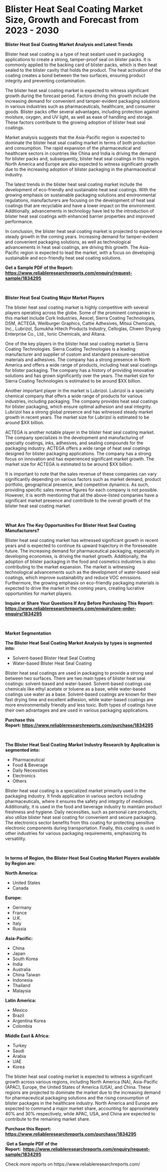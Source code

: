 <p><h1>Blister Heat Seal Coating Market Size, Growth and Forecast from 2023 - 2030</h1></p><p><strong>Blister Heat Seal Coating Market Analysis and Latest Trends</strong></p>
<p><p>Blister heat seal coating is a type of heat sealant used in packaging applications to create a strong, tamper-proof seal on blister packs. It is commonly applied to the backing card of blister packs, which is then heat sealed to the blister cavity that holds the product. The heat activation of the coating creates a bond between the two surfaces, ensuring product integrity and preventing contamination.</p><p>The blister heat seal coating market is expected to witness significant growth during the forecast period. Factors driving this growth include the increasing demand for convenient and tamper-evident packaging solutions in various industries such as pharmaceuticals, healthcare, and consumer goods. Blister packs offer several advantages, including protection against moisture, oxygen, and UV light, as well as ease of handling and storage. These factors contribute to the growing adoption of blister heat seal coatings.</p><p>Market analysis suggests that the Asia-Pacific region is expected to dominate the blister heat seal coating market in terms of both production and consumption. The rapid expansion of the pharmaceutical and healthcare sectors in countries like China and India is driving the demand for blister packs and, subsequently, blister heat seal coatings in this region. North America and Europe are also expected to witness significant growth due to the increasing adoption of blister packaging in the pharmaceutical industry.</p><p>The latest trends in the blister heat seal coating market include the development of eco-friendly and sustainable heat seal coatings. With the growing emphasis on sustainable packaging solutions and environmental regulations, manufacturers are focusing on the development of heat seal coatings that are recyclable and have a lower impact on the environment. Additionally, advancements in technology have led to the introduction of blister heat seal coatings with enhanced barrier properties and improved performance.</p><p>In conclusion, the blister heat seal coating market is projected to experience steady growth in the coming years. Increasing demand for tamper-evident and convenient packaging solutions, as well as technological advancements in heat seal coatings, are driving this growth. The Asia-Pacific region is expected to lead the market, with a focus on developing sustainable and eco-friendly heat seal coating solutions.</p></p>
<p><strong>Get a Sample PDF of the Report:&nbsp; <a href="https://www.reliableresearchreports.com/enquiry/request-sample/1834295">https://www.reliableresearchreports.com/enquiry/request-sample/1834295</a></strong></p>
<p>&nbsp;</p>
<p><strong>Blister Heat Seal Coating Major Market Players</strong></p>
<p><p>The blister heat seal coating market is highly competitive with several players operating across the globe. Some of the prominent companies in this market include Cork Industries, Aexcel, Sierra Coating Technologies, DSM, ACTEGA, Weilburger Graphics, Cattie Adhesives, Mitsui Chemicals, Inc., Lubrizol, Sumukha Hitech Products Industry, Celloglas, Chwen Shyang Enterprise Co., Ltd., Ionic Chemicals, and Altana.</p><p>One of the key players in the blister heat seal coating market is Sierra Coating Technologies. Sierra Coating Technologies is a leading manufacturer and supplier of custom and standard pressure-sensitive materials and adhesives. The company has a strong presence in North America and offers a wide range of products, including heat seal coatings for blister packaging. The company has a history of providing innovative solutions and has grown significantly over the years. The market size for Sierra Coating Technologies is estimated to be around $XX billion.</p><p>Another important player in the market is Lubrizol. Lubrizol is a specialty chemical company that offers a wide range of products for various industries, including packaging. The company provides heat seal coatings for blister packaging, which ensure optimal adhesion and seal integrity. Lubrizol has a strong global presence and has witnessed steady market growth in recent years. The market size for Lubrizol is estimated to be around $XX billion.</p><p>ACTEGA is another notable player in the blister heat seal coating market. The company specializes in the development and manufacturing of specialty coatings, inks, adhesives, and sealing compounds for the packaging industry. ACTEGA offers a wide range of heat seal coatings designed for blister packaging applications. The company has a strong focus on innovation and has experienced significant market growth. The market size for ACTEGA is estimated to be around $XX billion.</p><p>It is important to note that the sales revenue of these companies can vary significantly depending on various factors such as market demand, product portfolio, geographical presence, and competitive dynamics. As such, providing specific sales revenue figures for each company is not possible. However, it is worth mentioning that all the above-listed companies have a significant market presence and contribute to the overall growth of the blister heat seal coating market.</p></p>
<p>&nbsp;</p>
<p><strong>What Are The Key Opportunities For Blister Heat Seal Coating Manufacturers?</strong></p>
<p><p>Blister heat seal coating market has witnessed significant growth in recent years and is expected to continue its upward trajectory in the foreseeable future. The increasing demand for pharmaceutical packaging, especially in developing economies, is driving the market growth. Additionally, the adoption of blister packaging in the food and cosmetics industries is also contributing to the market expansion. The market is witnessing technological advancements such as the development of water-based seal coatings, which improve sustainability and reduce VOC emissions. Furthermore, the growing emphasis on eco-friendly packaging materials is expected to drive the market in the coming years, creating lucrative opportunities for market players.</p></p>
<p><strong>Inquire or Share Your Questions If Any Before Purchasing This Report: <a href="https://www.reliableresearchreports.com/enquiry/pre-order-enquiry/1834295">https://www.reliableresearchreports.com/enquiry/pre-order-enquiry/1834295</a></strong></p>
<p>&nbsp;</p>
<p><strong>Market Segmentation</strong></p>
<p><strong>The Blister Heat Seal Coating Market Analysis by types is segmented into:</strong></p>
<p><ul><li>Solvent-based Blister Heat Seal Coating</li><li>Water-based Blister Heat Seal Coating</li></ul></p>
<p><p>Blister heat seal coatings are used in packaging to provide a strong seal between two surfaces. There are two main types of blister heat seal coatings: solvent-based and water-based. Solvent-based coatings use chemicals like ethyl acetate or toluene as a base, while water-based coatings use water as a base. Solvent-based coatings are known for their fast drying time and excellent adhesion, while water-based coatings are more environmentally friendly and less toxic. Both types of coatings have their own advantages and are used in various packaging applications.</p></p>
<p><strong>Purchase this Report:&nbsp;<a href="https://www.reliableresearchreports.com/purchase/1834295">https://www.reliableresearchreports.com/purchase/1834295</a></strong></p>
<p>&nbsp;</p>
<p><strong>The Blister Heat Seal Coating Market Industry Research by Application is segmented into:</strong></p>
<p><ul><li>Pharmaceutical</li><li>Food & Beverage</li><li>Daily Necessities</li><li>Electronics</li><li>Others</li></ul></p>
<p><p>Blister heat seal coating is a specialized market primarily used in the packaging industry. It finds application in various sectors including pharmaceuticals, where it ensures the safety and integrity of medicines. Additionally, it is used in the food and beverage industry to maintain product freshness and hygiene. Daily necessities, such as personal care products, also utilize blister heat seal coating for convenient and secure packaging. The electronics sector benefits from this coating for protecting sensitive electronic components during transportation. Finally, this coating is used in other industries for various packaging requirements, emphasizing its versatility.</p></p>
<p>&nbsp;</p>
<p><strong>In terms of Region, the Blister Heat Seal Coating Market Players available by Region are:</strong></p>
<p>
    <p> <strong> North America: </strong>
        <ul>
            <li>United States</li>
            <li>Canada</li>
        </ul>
        </p> 
    <p> <strong> Europe: </strong>
        <ul>
            <li>Germany</li>
            <li>France</li>
            <li>U.K.</li>
            <li>Italy</li>
            <li>Russia</li>
        </ul>
        </p> 
    <p> <strong> Asia-Pacific: </strong>
        <ul>
            <li>China</li>
            <li>Japan</li>
            <li>South Korea</li>
            <li>India</li>
            <li>Australia</li>
            <li>China Taiwan</li>
            <li>Indonesia</li>
            <li>Thailand</li>
            <li>Malaysia</li>
        </ul>
        </p> 
    <p> <strong> Latin America: </strong>
        <ul>
            <li>Mexico</li>
            <li>Brazil</li>
            <li>Argentina Korea</li>
            <li>Colombia</li>
        </ul>
        </p> 
    <p> <strong> Middle East & Africa: </strong>
        <ul>
            <li>Turkey</li>
            <li>Saudi</li>
            <li>Arabia</li>
            <li>UAE</li>
            <li>Korea</li>
        </ul>
    </p>
    </p>
<p><p>The blister heat seal coating market is expected to witness a significant growth across various regions, including North America (NA), Asia-Pacific (APAC), Europe, the United States of America (USA), and China. These regions are projected to dominate the market due to the increasing demand for pharmaceutical packaging solutions and the rising consumption of blister packages in the healthcare industry. North America and Europe are expected to command a major market share, accounting for approximately 40% and 30% respectively, while APAC, USA, and China are expected to contribute to the remaining market share.</p></p>
<p><strong>Purchase this Report: <a href="https://www.reliableresearchreports.com/purchase/1834295">https://www.reliableresearchreports.com/purchase/1834295</a></strong></p>
<p>&nbsp;<strong>Get a Sample PDF of the Report:&nbsp;&nbsp;<a href="https://www.reliableresearchreports.com/enquiry/request-sample/1834295">https://www.reliableresearchreports.com/enquiry/request-sample/1834295</a></strong></p>
<p><strong></strong></p>
<p>Check more reports on https://www.reliableresearchreports.com/</p>